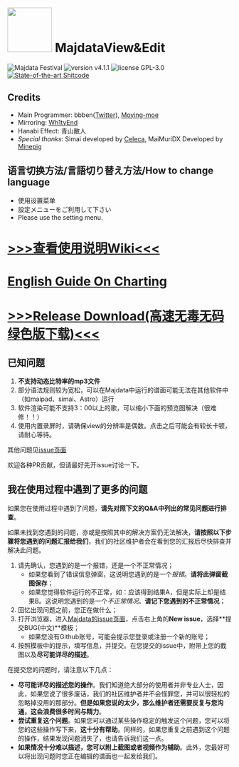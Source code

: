 # <img src="https://user-images.githubusercontent.com/51612155/226972003-1928ce4d-56ce-497d-b958-d6aec38a602c.png" width="100px"> MajdataView&Edit


![Majdata Festival](https://img.shields.io/badge/Majdata-FESTiVAL-ff69b4)
![version v4.1.1](https://img.shields.io/badge/version-v4.1.1-green)
![license GPL-3.0](https://img.shields.io/badge/license-GPL--3.0-blue)
[![State-of-the-art Shitcode](https://img.shields.io/static/v1?label=State-of-the-art&message=Shitcode&color=7B5804)](https://github.com/trekhleb/state-of-the-art-shitcode)

## Credits

- Main Programmer: bbben([Twitter](https://twitter.com/bbben132329)), [Moying-moe](https://github.com/Moying-moe/maimaiMuriDetector)
- Mirroring: [Wh1tyEnd](https://github.com/Wh1tyEnd)
- Hanabi Effect: 青山散人
- *Special thanks*: Simai developed by [Celeca](https://twitter.com/formiku39854), MaiMuriDX Developed by [Minepig](https://github.com/Minepig)

## 语言切换方法/言語切り替え方法/How to change language

- 使用设置菜单
- 設定メニューをご利用して下さい
- Please use the setting menu.

# [>>>查看使用说明Wiki<<<](https://github.com/LingFeng-bbben/MajdataView/wiki)
# [English Guide On Charting](https://rentry.co/maiguide#making-the-chart)
# [>>>Release Download(高速无毒无码绿色版下载)<<<](https://github.com/LingFeng-bbben/MajdataView/releases)

## 已知问题

1. **不支持动态比特率的mp3文件**
2. 部分语法规则较为宽松，可以在Majdata中运行的谱面可能无法在其他软件中（如maipad、simai、Astro）运行
3. 软件渲染可能不支持3：00以上的歌，可以缩小下面的预览图解决（很难修！！）
4. 使用内置录屏时，请确保view的分辨率是偶数。点击之后可能会有较长卡顿，请耐心等待。

其他问题见[issue页面](https://github.com/LingFeng-bbben/MajdataView/issues)

欢迎各种PR贡献，但请最好先开issue讨论一下。

## 我在使用过程中遇到了更多的问题

如果您在使用过程中遇到了问题，**请先对照下文的Q&A中列出的常见问题进行排查**。

如果未找到您遇到的问题，亦或是按照其中的解决方案仍无法解决，**请按照以下步骤将您遇到的问题汇报给我们**，我们的社区维护者会在看到您的汇报后尽快排查并解决此问题。

1. 请先确认，您遇到的是一个报错，还是一个不正常情况；
   - 如果您看到了错误信息弹窗，这说明您遇到的是一个*报错*。**请将此弹窗截图保存**；
   - 如果您觉得软件运行的不正常，如：应该得到结果A，但是实际上却是结果B。这说明您遇到的是一个*不正常情况*。**请记下您遇到的不正常情况**；
2. 回忆出现问题之前，您正在做什么；
3. 打开浏览器，进入[Majdata的issue页面](https://github.com/LingFeng-bbben/MajdataView/issues)，点击右上角的**New issue**，选择**提交BUG(中文)**模板；
   - 如果您没有Github账号，可能会提示您登录或注册一个新的账号；
4. 按照模板中的提示，填写信息，并提交。在您提交的issue中，附带上您的截图以及**尽可能详尽的描述**。

在提交您的问题时，请注意以下几点：

- **尽可能详尽的描述您的操作**。我们知道绝大部分的使用者并非专业人士，因此，如果您说了很多废话，我们的社区维护者并不会怪罪您，并可以很轻松的忽略掉没用的那部分。**但是如果您说的太少，那么维护者还需要反复与您沟通，这会浪费很多时间与精力**。
- **尝试重复这个问题**。如果您可以通过某些操作稳定的触发这个问题，您可以将您的这些操作写下来，**这十分有帮助**。同样的，如果您重复之前遇到这个问题的操作，结果发现问题消失了，也请告诉我们这一点。
- **如果情况十分难以描述，您可以附上截图或者视频作为辅助**。此外，您最好可以将出现问题时您正在编辑的谱面也一起发给我们。
